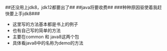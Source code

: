 ##还没用上jdk8，jdk12都要出了##
##java将要收费##
###种种原因驱使着我赶快要上手jdk8###
+ 这里写的方法基本都是书上的例子
+ 也有自己写的简单的方法
+ 主要在common 和 java8这两个包
+ 具体看java8中的名称为demo的方法
